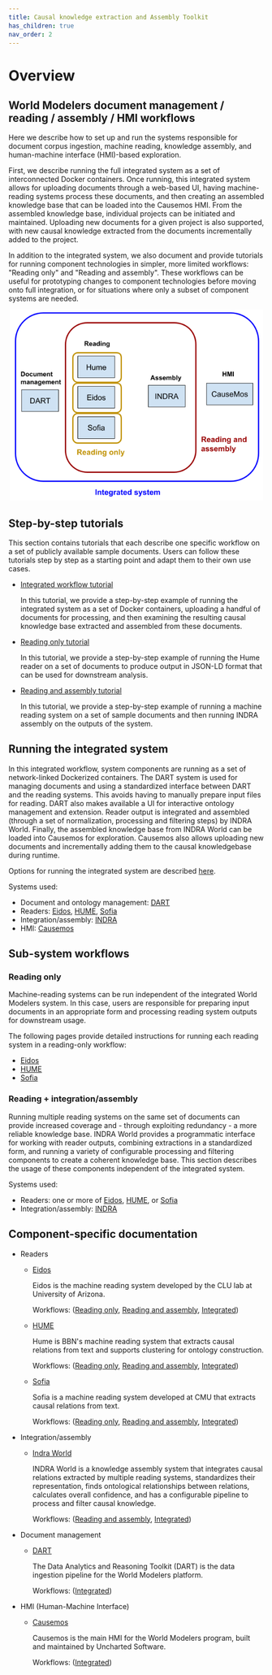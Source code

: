 ```yaml
---
title: Causal knowledge extraction and Assembly Toolkit
has_children: true
nav_order: 2
---
```


# Overview
## World Modelers document management / reading / assembly / HMI workflows

Here we describe how to set up and run the systems responsible for
document corpus ingestion, machine reading, knowledge assembly, and human-machine
interface (HMI)-based exploration.

First, we describe running the full integrated system as a set of
interconnected Docker containers. Once running, this integrated system
allows for uploading documents through a web-based UI, having machine-reading
systems process these documents, and then creating an assembled knowledge
base that can be loaded into the Causemos HMI. From the assembled knowledge
base, individual projects can be initiated and maintained. Uploading new
documents for a given project is also supported, with new causal knowledge
extracted from the documents incrementally added to the project.

In addition to the integrated system, we also document and provide
tutorials for running component technologies in simpler, more limited
workflows: "Reading only" and "Reading and assembly".
These workflows can be useful for prototyping changes
to component technologies before moving onto full integration, or for
situations where only a subset of component systems are needed.

<p align="center">
  <img src="images/workflows.png" width="500">
</p>

## Step-by-step tutorials

This section contains tutorials that each describe one specific
workflow on a set of publicly available sample documents. Users can follow
these tutorials step by step as a starting point and adapt them to
their own use cases.

- [Integrated workflow tutorial](reading-assembly/integrated_tutorial.md)

  In this tutorial, we provide a step-by-step example of running the integrated
  system as a set of Docker containers, uploading a handful of documents
  for processing, and then examining the resulting causal knowledge
  base extracted and assembled from these documents.

- [Reading only tutorial](reading-assembly/reading_tutorial.html)

  In this tutorial, we provide a step-by-step example of running the
  Hume reader on a set of documents to produce output in JSON-LD format
  that can be used for downstream analysis.

- [Reading and assembly tutorial](reading-assembly/reading_assembly_tutorial.html)

  In this tutorial, we provide a step-by-step example of running
  a machine reading system on a set of sample documents and then running
  INDRA assembly on the outputs of the system.

## Running the integrated system

In this integrated workflow, system components are running as a set of
network-linked Dockerized containers. The DART system is used for managing
documents and using a standardized interface between DART and the reading
systems. This avoids having to manually prepare input files for reading. DART
also makes available a UI for interactive ontology management and extension.
Reader output is integrated and assembled (through a set of normalization,
processing and filtering steps) by INDRA World. Finally, the assembled knowledge
base from INDRA World can be loaded into Causemos for exploration. Causemos also
allows uploading new documents and incrementally adding them to the causal
knowledgebase during runtime.

Options for running the integrated system are described [here](reading-assembly/dart.html#running-dart).

Systems used:
* Document and ontology management: [DART](reading-assembly/dart.html#w5)
* Readers: [Eidos](reading-assembly/eidos.html#w5), [HUME](reading-assembly/hume.html#w5), [Sofia](reading-assembly/sofia.html#w5)
* Integration/assembly: [INDRA](reading-assembly/indra.html#w5)
* HMI: [Causemos](reading-assembly/causemos.html#w5)

## Sub-system workflows
<a id="w1"></a>
### Reading only

Machine-reading systems can be run independent of the integrated 
World Modelers system. In this case, users are responsible for preparing
input documents in an appropriate form and processing reading system
outputs for downstream usage.

The following pages provide detailed instructions for running each reading
system in a reading-only workflow:

  * [Eidos](reading-assembly/eidos.html#w1)
  * [HUME](reading-assembly/hume.html#w1)
  * [Sofia](reading-assembly/sofia.html#w1)

<a id="w2"></a>
### Reading + integration/assembly

Running multiple reading systems on the same set of documents can provide
increased coverage and - through exploiting redundancy - a more reliable
knowledge base. INDRA World provides a programmatic interface for
working with reader outputs, combining extractions in a standardized
form, and running a variety of configurable processing and filtering
components to create a coherent knowledge base. This section describes
the usage of these components independent of the integrated system.

Systems used:
  * Readers: one or more of [Eidos](reading-assembly/eidos.html#w2), [HUME](reading-assembly/hume.html#w2), or [Sofia](reading-assembly/sofia.html#w2)
  * Integration/assembly: [INDRA](reading-assembly/indra.html#w2)


## Component-specific documentation

* Readers
  * [Eidos](reading-assembly/eidos.html)

    Eidos is the machine reading system developed by the CLU lab at University of Arizona.
  
    Workflows: ([Reading only](reading-assembly/eidos.html#w1), [Reading and assembly](reading-assembly/eidos.html#w2), [Integrated](reading-assembly/eidos.html#w5))

  * [HUME](reading-assembly/hume.html)
  
    Hume is BBN's machine reading system that extracts causal relations from text and supports clustering for ontology construction.
    
    Workflows: ([Reading only](reading-assembly/hume.html#w1), [Reading and assembly](reading-assembly/hume.html#w2), [Integrated](reading-assembly/hume.html#w5))

  * [Sofia](reading-assembly/sofia.html)

    Sofia is a machine reading system developed at CMU that extracts causal relations from text.
  
    Workflows: ([Reading only](reading-assembly/sofia.html#w1), [Reading and assembly](reading-assembly/sofia.html#w2), [Integrated](reading-assembly/sofia.html#w5))

* Integration/assembly
  * [Indra World](reading-assembly/indra.html)
  
    INDRA World is a knowledge assembly system that integrates causal relations extracted by multiple reading systems,
    standardizes their representation, finds ontological relationships between relations, calculates overall confidence,
    and has a configurable pipeline to process and filter causal knowledge.
  
    Workflows: ([Reading and assembly](reading-assembly/indra.html#w2), [Integrated](reading-assembly/indra.html#w5))

* Document management
  * [DART](reading-assembly/dart.html)
  
    The Data Analytics and Reasoning Toolkit (DART) is the data ingestion pipeline for the World Modelers platform.
    
    Workflows: ([Integrated](reading-assembly/dart.html#w5))

* HMI (Human-Machine Interface)
  * [Causemos](reading-assembly/causemos.html)
  
    Causemos is the main HMI for the World Modelers program, built and maintained by Uncharted Software.
  
    Workflows: ([Integrated](reading-assembly/causemos.html#w5))
